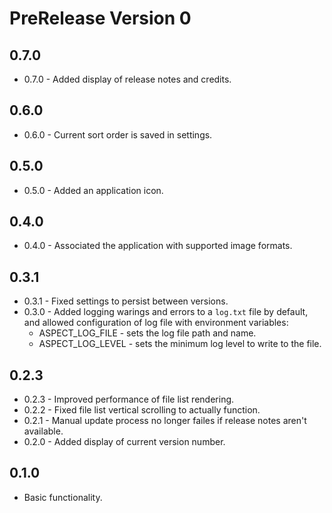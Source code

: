 # PreRelease Version 0

## 0.7.0

* 0.7.0 - Added display of release notes and credits.

## 0.6.0

* 0.6.0 - Current sort order is saved in settings.

## 0.5.0

* 0.5.0 - Added an application icon.

## 0.4.0

* 0.4.0 - Associated the application with supported image formats.

## 0.3.1

* 0.3.1 - Fixed settings to persist between versions.
* 0.3.0 - Added logging warings and errors to a `log.txt` file by default,
  and allowed configuration of log file with environment variables:
  * ASPECT_LOG_FILE - sets the log file path and name.
  * ASPECT_LOG_LEVEL - sets the minimum log level to write to the file.

## 0.2.3

* 0.2.3 - Improved performance of file list rendering.
* 0.2.2 - Fixed file list vertical scrolling to actually function.
* 0.2.1 - Manual update process no longer failes if release notes aren't available.
* 0.2.0 - Added display of current version number.

## 0.1.0

* Basic functionality.
